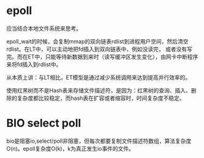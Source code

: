 # epoll
应当结合本地文件系统来思考。

epoll_wait的时候，会复制mmap的双向链表rdlist到进程用户空间，然后清空rdlist。在LT中，可以主动地把fd插入到双向链表中，例如没读完，
或者没有写完。而在ET中，只能等待新数据到来时（读写缓冲区发生变化），由网卡中断程序来将fd插入到rdlist中。

从本质上讲：与LT相比，ET模型是通过减少系统调用来达到提高并行效率的。

使用红黑树而不是Hash表来存储文件描述符，是因为：红黑树的查询、插入、删除的复杂度都比较稳定，而hash表在扩容或者缩容时，时间复杂度不稳定。

# BIO select poll
bio是阻塞io,select/poll非阻塞，但每次都要复制文件描述符数组，算法复杂度O(n)。epoll复杂度O(k)，k为真正发生io事件的文件。
